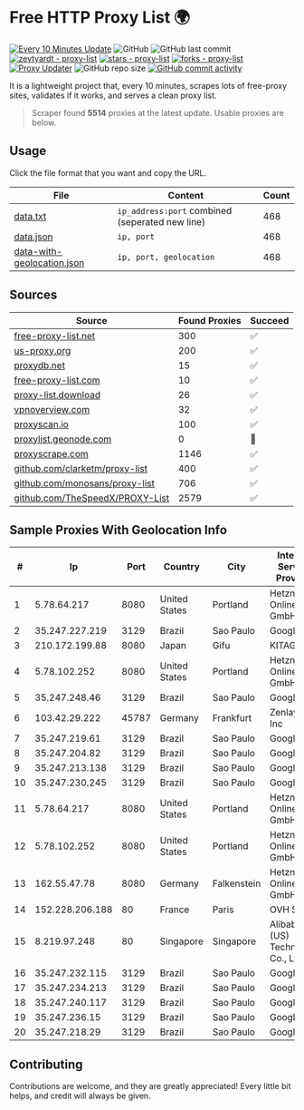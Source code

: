 
# Free HTTP Proxy List 🌍

[![Every 10 Minutes Update](https://github.com/mertguvencli/http-proxy-list/actions/workflows/main.yml/badge.svg?branch=main)](https://github.com/mertguvencli/http-proxy-list/actions/workflows/main.yml)
![GitHub](https://img.shields.io/github/license/mertguvencli/http-proxy-list)
![GitHub last commit](https://img.shields.io/github/last-commit/mertguvencli/http-proxy-list)
[![zevtyardt - proxy-list](https://img.shields.io/static/v1?label=zevtyardt&message=proxy-list&color=blue&logo=github)](https://github.com/zevtyardt/proxy-list "Go to GitHub repo")
[![stars - proxy-list](https://img.shields.io/github/stars/zevtyardt/proxy-list?style=social)](https://github.com/zevtyardt/proxy-list)
[![forks - proxy-list](https://img.shields.io/github/forks/zevtyardt/proxy-list?style=social)](https://github.com/zevtyardt/proxy-list)
[![Proxy Updater](https://github.com/zevtyardt/proxy-list/workflows/Proxy%20Updater/badge.svg)](https://github.com/zevtyardt/proxy-list/actions?query=workflow:"Proxy+Updater")
![GitHub repo size](https://img.shields.io/github/repo-size/zevtyardt/proxy-list)
[![GitHub commit activity](https://img.shields.io/github/commit-activity/m/zevtyardt/proxy-list?logo=commits)](https://github.com/zevtyardt/proxy-list/commits/main)

It is a lightweight project that, every 10 minutes, scrapes lots of free-proxy sites, validates if it works, and serves a clean proxy list.

> Scraper found **5514** proxies at the latest update. Usable proxies are below.

## Usage

Click the file format that you want and copy the URL.

|File|Content|Count|
|----|-------|-----|
|[data.txt](https://raw.githubusercontent.com/mertguvencli/http-proxy-list/main/proxy-list/data.txt)|`ip_address:port` combined (seperated new line)|468|
|[data.json](https://raw.githubusercontent.com/mertguvencli/http-proxy-list/main/proxy-list/data.json)|`ip, port`|468|
|[data-with-geolocation.json](https://raw.githubusercontent.com/mertguvencli/http-proxy-list/main/proxy-list/data-with-geolocation.json)|`ip, port, geolocation`|468|

## Sources

|Source|Found Proxies|Succeed|
|------|-------------|-------|
|[free-proxy-list.net](https://free-proxy-list.net)|300|✅|
|[us-proxy.org](https://www.us-proxy.org)|200|✅|
|[proxydb.net](http://proxydb.net)|15|✅|
|[free-proxy-list.com](https://free-proxy-list.com/?page=&port=&type%5B%5D=http&type%5B%5D=https&up_time=0&search=Search)|10|✅|
|[proxy-list.download](https://www.proxy-list.download/HTTP)|26|✅|
|[vpnoverview.com](https://vpnoverview.com/privacy/anonymous-browsing/free-proxy-servers)|32|✅|
|[proxyscan.io](https://www.proxyscan.io)|100|✅|
|[proxylist.geonode.com](https://proxylist.geonode.com/api/proxy-list?limit=300&page=1&sort_by=lastChecked&sort_type=desc&protocols=http,https)|0|🚫|
|[proxyscrape.com](https://api.proxyscrape.com/v2/?request=displayproxies&protocol=http&timeout=10000&country=all&ssl=all&anonymity=all)|1146|✅|
|[github.com/clarketm/proxy-list](https://raw.githubusercontent.com/clarketm/proxy-list/master/proxy-list-raw.txt)|400|✅|
|[github.com/monosans/proxy-list](https://raw.githubusercontent.com/monosans/proxy-list/main/proxies/http.txt)|706|✅|
|[github.com/TheSpeedX/PROXY-List](https://raw.githubusercontent.com/TheSpeedX/PROXY-List/master/http.txt)|2579|✅|


## Sample Proxies With Geolocation Info

|#|Ip|Port|Country|City|Internet Service Provider|
|-|--|----|-------|----|-------------------------|
|1|5.78.64.217|8080|United States|Portland|Hetzner Online GmbH|
|2|35.247.227.219|3129|Brazil|Sao Paulo|Google LLC|
|3|210.172.199.88|8080|Japan|Gifu|KITAGATA|
|4|5.78.102.252|8080|United States|Portland|Hetzner Online GmbH|
|5|35.247.248.46|3129|Brazil|Sao Paulo|Google LLC|
|6|103.42.29.222|45787|Germany|Frankfurt|Zenlayer Inc|
|7|35.247.219.61|3129|Brazil|Sao Paulo|Google LLC|
|8|35.247.204.82|3129|Brazil|Sao Paulo|Google LLC|
|9|35.247.213.138|3129|Brazil|Sao Paulo|Google LLC|
|10|35.247.230.245|3129|Brazil|Sao Paulo|Google LLC|
|11|5.78.64.217|8080|United States|Portland|Hetzner Online GmbH|
|12|5.78.102.252|8080|United States|Portland|Hetzner Online GmbH|
|13|162.55.47.78|8080|Germany|Falkenstein|Hetzner Online GmbH|
|14|152.228.206.188|80|France|Paris|OVH SAS|
|15|8.219.97.248|80|Singapore|Singapore|Alibaba (US) Technology Co., Ltd.|
|16|35.247.232.115|3129|Brazil|Sao Paulo|Google LLC|
|17|35.247.234.213|3129|Brazil|Sao Paulo|Google LLC|
|18|35.247.240.117|3129|Brazil|Sao Paulo|Google LLC|
|19|35.247.236.15|3129|Brazil|Sao Paulo|Google LLC|
|20|35.247.218.29|3129|Brazil|Sao Paulo|Google LLC|



## Contributing

Contributions are welcome, and they are greatly appreciated! Every
little bit helps, and credit will always be given.

